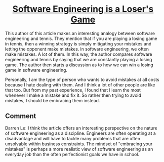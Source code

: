 <div align="center">

# [Software Engineering is a Loser's Game](https://dev.to/thawkin3/software-engineering-is-a-loser-s-game-2k20)

</div>

This author of this article makes an interesting analogy between software engineering and tennis. They mention that if you are playing a losing game in tennis, then a winning strategy is simply mitigating your mistakes and letting the opponent make mistakes. In software engineering, we often make mistakes. A lot of them. In this way, the author compares software engineering and tennis by saying that we are constantly playing a losing game. The author then starts a discussion as to how we can win a losing game in software engineering.

Personally, I am the type of person who wants to avoid mistakes at all costs because I hate dealing with them. And I think a lot of other people are like that too. But from my past experience, I found that I learn the most whenever I make a mistake and fix it. So rather then trying to avoid mistakes, I should be embracing them instead.

## Comment
Darren Le: I think the article offers an interesting perspective on the nature of software engineering as a discipline. Engineers are often operating at a disadvantage and will have to tackle many problems that are often unsolvable within business constraints. The mindset of "embracing your mistakes" is perhaps a more realistic view of software engineering as an everyday job than the often perfectionist goals we have in school.

